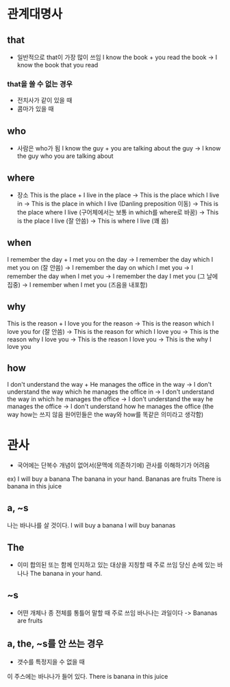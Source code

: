 # 관계대명사

## that
- 일반적으로 that이 가장 많이 쓰임
I know the book + you read the book
-> I know the book that you read

### that을 쓸 수 없는 경우
- 전치사가 같이 있을 때
- 콤마가 있을 때

## who
- 사람은 who가 됨
I know the guy + you are talking about the guy
-> I know the guy who you are talking about

## where
- 장소 
This is the place + I live in the place
-> This is the place which I live in
-> This is the place in which I live
(Danling preposition 이동)
-> This is the place where I live
(구어체에서는 보통 in which를 where로 바꿈)
-> This is the place I live
(잘 안씀)
-> This is where I live
(꽤 씀)

## when
I remember the day + I met you on the day
-> I remember the day which I met you on
(잘 안씀)
-> I remember the day on which I met you
-> I remember the day when I met you
-> I remember the day I met you
(그 날에 집중)
-> I remember when I met you
(즈음을 내포함)

## why
This is the reason + I love you for the reason
-> This is the reason which I love you for
(잘 안씀)
-> This is the reason for which I love you
-> This is the reason why I love you
-> This is the reason I love you
-> This is the why I love you

## how
I don't understand the way + He manages the office in the way
-> I don't understand the way which he manages the office in
-> I don't understand the way in which he manages the office
-> I don't understand the way he manages the office
-> I don't understand how he manages the office
(the way how는 쓰지 않음 원어민들은 the way와 how를 똑같은 의미라고 생각함)



# 관사
- 국어에는 단복수 개념이 없어서(문맥에 의존하기에) 관사를 이해하기가 어려움

ex)
	I will buy a banana
	The banana in your hand.
	Bananas are fruits
	There is banana in this juice

## a, ~s
나는 바나나를 살 것이다.
	I will buy a banana
	I will buy bananas

## The
- 이미 합의된 또는 함께 인지하고 있는 대상을 지칭할 때 주로 쓰임
당신 손에 있는 바나나
	The banana in your hand.

## ~s
- 어떤 개체나 종 전체를 통틀어 말할 때 주로 쓰임
바나나는 과일이다
-> Bananas are fruits
	
## a, the, ~s를 안 쓰는 경우
- 갯수를 특정지을 수 없을 때

이 주스에는 바나나가 들어 있다.
	There is banana in this juice
